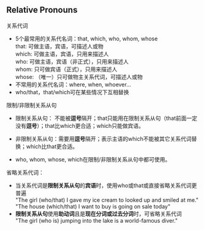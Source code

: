 ## Relative Pronouns
关系代词  
* 5个最常用的关系代名词：that, which, who, whom, whose   
that:  可做主语，宾语，可描述人或物  
which: 可做主语，宾语，只用来描述人  
who:   可做主语，宾语（非正式），只用来描述人  
whom:  只可做宾语（正式），只用来描述人  
whose: （唯一）只可做物主关系代词，可描述人或物  
* 不常用的关系代名词：where, when, whoever...
* who/that，that/which可在某些情况下互相替换  

限制/非限制关系从句
* 限制关系从句： 不能被**逗号**隔开；that只能用在限制关系从句（that前面一定没有**逗号**）；that比which更合适；which只能做宾语。

* 非限制关系从句：需要用**逗号**隔开；表示主语的which不能被其它关系代词替换；which比that更合适。

* who, whom, whose, which在限制/非限制关系从句中都可使用。

省略关系代词： 
* 当关系代词是**限制关系从句**的**宾语**时，使用who或that或直接省略关系代词更普遍  
    "The girl (who/that) I gave my ice cream to looked up and smiled at me."  
    "The house (which/that) I want to buy is going on sale today"
* **限制关系从句**使用**助动词**且是**现在分词或过去分词**时，可省略关系代词  
    "The girl (who is) jumping into the lake is a world-famous diver."